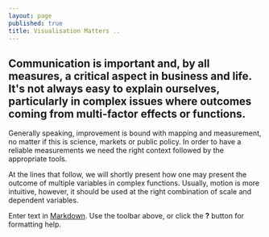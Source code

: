 ```yaml
---
layout: page
published: true
title: Visualisation Matters ..
---
```



## Communication is important and, by all measures, a critical aspect in business and life. It's not always easy to explain ourselves, particularly in complex issues where outcomes coming from multi-factor effects or functions.

Generally speaking, improvement is bound with mapping and measurement, no matter if this is science, markets or public policy. In order to have a reliable measurements we need the right context followed by the appropriate tools.

At the lines that follow, we will shortly present how one may present the outcome of multiple variables in complex functions. Usually, motion is more intuitive, however, it should be used at the right combination of scale and dependent variables.

Enter text in [Markdown](http://daringfireball.net/projects/markdown/). Use the toolbar above, or click the **?** button for formatting help.
